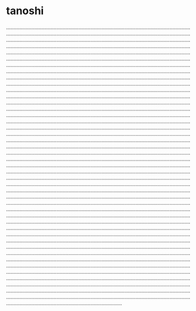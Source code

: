 # tanoshi
..............................................................................................................................................................................................................................................................................................................................................................................................................................................................................................................................................................................................................................................................................................................................................................................................................................................................................................................................................................................................................................................................................................................................................................................................................................................................................................................................................................................................................................................................................................................................................................................................................................................................................................................................................................................................................................................................................................................................................................................................................................................................................................................................................................................................................................................................................................................................................................................................................................................................................................................................................................................................................................................................................................................................................................................................................................................................................................................................................................................................................................................................................................................................................................................................................................................................................................................................................................................................................................................................................................................................................................................................................................................................................................................................................................................................................................................................................................................................................................................................................................................................................................................................................................................................................................................................................................................................................................................................................................................................................................................................................................................................................................................................................................................................................................................................................................................................................................................................................................................................................................................................................................................................................................................................................................................................................................................................................................................................................................................................................................................................................................................................................................................................................................................................................................
